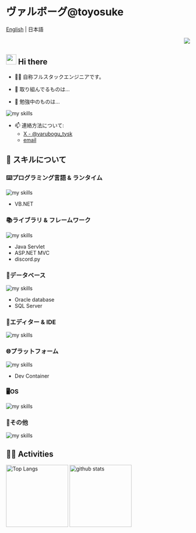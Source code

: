 # ヴァルボーグ@toyosuke

[English](README.md) | 日本語


<!-- 1. GitHub usernameを変更 -->
<div align="right">
  <img src="https://komarev.com/ghpvc/?username=varubogu" />
</div>

<!-- 2. プロフィールや連絡先を変更 -->
## <img src="https://media.giphy.com/media/hvRJCLFzcasrR4ia7z/giphy.gif" width="28"> Hi there

- 🧑‍💻 自称フルスタックエンジニアです。

- 🔭 取り組んでるものは...

- 🌱 勉強中のものは...
<img alt="my skills" src="https://skillicons.dev/icons?theme=dark&perline=7&i=godot" />

- 📫 連絡方法について:
  - [X - @varubogu_tysk](https://x.com/varubogu_tysk)
  - [email](mailto:toyosuke@varubogu.com)


<!-- 3. 好きな技術スタックに変更 -->
<!-- ライトモート：theme=light, ダークモート：theme=dark -->
<!-- アイコンの選択肢一覧：https://arc.net/l/quote/zizyykfh -->
## 🌱 スキルについて

### ⌨️プログラミング言語 & ランタイム

<img alt="my skills" src="https://skillicons.dev/icons?theme=dark&perline=7&i=html,css,js,ts,nodejs,npm,bun,rust,cs,dotnet,java,py,php" />

- VB.NET

### 📚ライブラリ & フレームワーク

<img alt="my skills" src="https://skillicons.dev/icons?theme=dark&perline=7&i=tailwind,react,nodejs,npm,bun,astro,jquery,dotnet" />

- Java Servlet
- ASP.NET MVC
- discord.py

### 💾データベース

<img alt="my skills" src="https://skillicons.dev/icons?theme=dark&perline=7&i=postgres,mysql" />

- Oracle database
- SQL Server

### 📝エディター & IDE

<img alt="my skills" src="https://skillicons.dev/icons?theme=dark&perline=7&i=visualstudio,vscode,eclipse,idea,pycharm,phpstorm,webstorm,obsidian" />

### 🌐プラットフォーム

<img alt="my skills" src="https://skillicons.dev/icons?theme=dark&perline=7&i=docker,aws,gcp,cloudflare" />

- Dev Container

### 🖥️OS

<img alt="my skills" src="https://skillicons.dev/icons?theme=dark&perline=7&i=windows,linux,ubuntu,apple" />

### 🔧その他

<img alt="my skills" src="https://skillicons.dev/icons?theme=dark&perline=7&i=twitter,discord,bots,notion,postman" />


<!-- 4. GitHub usernameを変更, 2箇所 -->
<!-- ライトモート：theme=light, ダークモート：theme=vue-dark  -->
## 🏃‍♀️ Activities
<div align="left"> 
  <img alt="Top Langs" height="170px" src="https://github-readme-stats.vercel.app/api?username=varubogu&theme=vue-dark&layout=compact" />
  <img alt="github stats" height="170px" src="https://github-readme-stats.vercel.app/api/top-langs/?username=varubogu&theme=vue-dark&layout=compact" />
</div>
